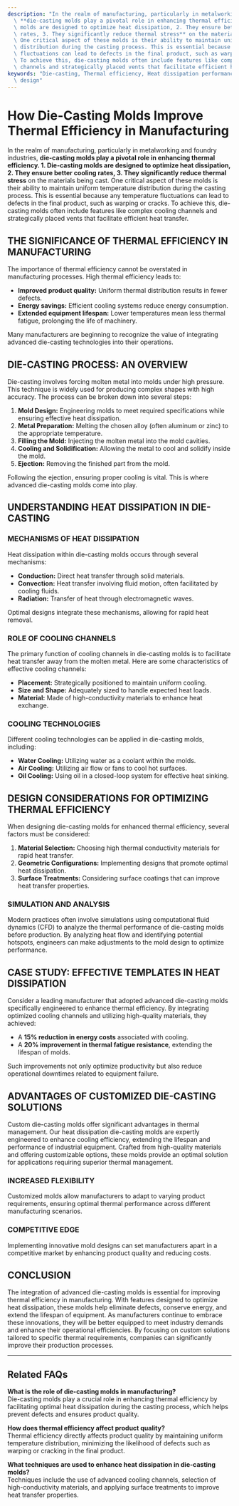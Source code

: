 ```yaml
---
description: "In the realm of manufacturing, particularly in metalworking and foundry industries,\
  \ **die-casting molds play a pivotal role in enhancing thermal efficiency. 1. Die-casting\
  \ molds are designed to optimize heat dissipation, 2. They ensure better cooling\
  \ rates, 3. They significantly reduce thermal stress** on the materials being cast.\
  \ One critical aspect of these molds is their ability to maintain uniform temperature\
  \ distribution during the casting process. This is essential because any temperature\
  \ fluctuations can lead to defects in the final product, such as warping or cracks.\
  \ To achieve this, die-casting molds often include features like complex cooling\
  \ channels and strategically placed vents that facilitate efficient heat transfer. "
keywords: "Die-casting, Thermal efficiency, Heat dissipation performance, Heat dissipation optimization\
  \ design"
---
```

# How Die-Casting Molds Improve Thermal Efficiency in Manufacturing

In the realm of manufacturing, particularly in metalworking and foundry industries, **die-casting molds play a pivotal role in enhancing thermal efficiency. 1. Die-casting molds are designed to optimize heat dissipation, 2. They ensure better cooling rates, 3. They significantly reduce thermal stress** on the materials being cast. One critical aspect of these molds is their ability to maintain uniform temperature distribution during the casting process. This is essential because any temperature fluctuations can lead to defects in the final product, such as warping or cracks. To achieve this, die-casting molds often include features like complex cooling channels and strategically placed vents that facilitate efficient heat transfer. 

## THE SIGNIFICANCE OF THERMAL EFFICIENCY IN MANUFACTURING

The importance of thermal efficiency cannot be overstated in manufacturing processes. High thermal efficiency leads to:

- **Improved product quality:** Uniform thermal distribution results in fewer defects.
- **Energy savings:** Efficient cooling systems reduce energy consumption.
- **Extended equipment lifespan:** Lower temperatures mean less thermal fatigue, prolonging the life of machinery.

Many manufacturers are beginning to recognize the value of integrating advanced die-casting technologies into their operations. 

## DIE-CASTING PROCESS: AN OVERVIEW

Die-casting involves forcing molten metal into molds under high pressure. This technique is widely used for producing complex shapes with high accuracy. The process can be broken down into several steps:

1. **Mold Design:** Engineering molds to meet required specifications while ensuring effective heat dissipation.
2. **Metal Preparation:** Melting the chosen alloy (often aluminum or zinc) to the appropriate temperature.
3. **Filling the Mold:** Injecting the molten metal into the mold cavities.
4. **Cooling and Solidification:** Allowing the metal to cool and solidify inside the mold.
5. **Ejection:** Removing the finished part from the mold.

Following the ejection, ensuring proper cooling is vital. This is where advanced die-casting molds come into play.

## UNDERSTANDING HEAT DISSIPATION IN DIE-CASTING

### MECHANISMS OF HEAT DISSIPATION

Heat dissipation within die-casting molds occurs through several mechanisms:

- **Conduction:** Direct heat transfer through solid materials.
- **Convection:** Heat transfer involving fluid motion, often facilitated by cooling fluids.
- **Radiation:** Transfer of heat through electromagnetic waves.

Optimal designs integrate these mechanisms, allowing for rapid heat removal.

### ROLE OF COOLING CHANNELS

The primary function of cooling channels in die-casting molds is to facilitate heat transfer away from the molten metal. Here are some characteristics of effective cooling channels:

- **Placement:** Strategically positioned to maintain uniform cooling.
- **Size and Shape:** Adequately sized to handle expected heat loads.
- **Material:** Made of high-conductivity materials to enhance heat exchange.

### COOLING TECHNOLOGIES

Different cooling technologies can be applied in die-casting molds, including:

- **Water Cooling:** Utilizing water as a coolant within the molds.
- **Air Cooling:** Utilizing air flow or fans to cool hot surfaces.
- **Oil Cooling:** Using oil in a closed-loop system for effective heat sinking.

## DESIGN CONSIDERATIONS FOR OPTIMIZING THERMAL EFFICIENCY

When designing die-casting molds for enhanced thermal efficiency, several factors must be considered:

1. **Material Selection:** Choosing high thermal conductivity materials for rapid heat transfer.
2. **Geometric Configurations:** Implementing designs that promote optimal heat dissipation.
3. **Surface Treatments:** Considering surface coatings that can improve heat transfer properties.

### SIMULATION AND ANALYSIS

Modern practices often involve simulations using computational fluid dynamics (CFD) to analyze the thermal performance of die-casting molds before production. By analyzing heat flow and identifying potential hotspots, engineers can make adjustments to the mold design to optimize performance.

## CASE STUDY: EFFECTIVE TEMPLATES IN HEAT DISSIPATION

Consider a leading manufacturer that adopted advanced die-casting molds specifically engineered to enhance thermal efficiency. By integrating optimized cooling channels and utilizing high-quality materials, they achieved:

- A **15% reduction in energy costs** associated with cooling.
- A **20% improvement in thermal fatigue resistance**, extending the lifespan of molds.

Such improvements not only optimize productivity but also reduce operational downtimes related to equipment failure.

## ADVANTAGES OF CUSTOMIZED DIE-CASTING SOLUTIONS

Custom die-casting molds offer significant advantages in thermal management. Our heat dissipation die-casting molds are expertly engineered to enhance cooling efficiency, extending the lifespan and performance of industrial equipment. Crafted from high-quality materials and offering customizable options, these molds provide an optimal solution for applications requiring superior thermal management.

### INCREASED FLEXIBILITY

Customized molds allow manufacturers to adapt to varying product requirements, ensuring optimal thermal performance across different manufacturing scenarios.

### COMPETITIVE EDGE

Implementing innovative mold designs can set manufacturers apart in a competitive market by enhancing product quality and reducing costs.

## CONCLUSION

The integration of advanced die-casting molds is essential for improving thermal efficiency in manufacturing. With features designed to optimize heat dissipation, these molds help eliminate defects, conserve energy, and extend the lifespan of equipment. As manufacturers continue to embrace these innovations, they will be better equipped to meet industry demands and enhance their operational efficiencies. By focusing on custom solutions tailored to specific thermal requirements, companies can significantly improve their production processes.

---

## Related FAQs

**What is the role of die-casting molds in manufacturing?**  
Die-casting molds play a crucial role in enhancing thermal efficiency by facilitating optimal heat dissipation during the casting process, which helps prevent defects and ensures product quality.

**How does thermal efficiency affect product quality?**  
Thermal efficiency directly affects product quality by maintaining uniform temperature distribution, minimizing the likelihood of defects such as warping or cracking in the final product.

**What techniques are used to enhance heat dissipation in die-casting molds?**  
Techniques include the use of advanced cooling channels, selection of high-conductivity materials, and applying surface treatments to improve heat transfer properties.
